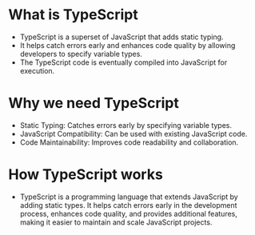 # What is TypeScript 

* TypeScript is a superset of JavaScript that adds static typing. 
* It helps catch errors early and enhances code quality by allowing developers to specify variable types.
* The TypeScript code is eventually compiled into JavaScript for execution.

# Why we need TypeScript
* Static Typing: Catches errors early by specifying variable types.
* JavaScript Compatibility: Can be used with existing JavaScript code.
* Code Maintainability: Improves code readability and collaboration.

# How TypeScript works 

* TypeScript is a programming language that extends JavaScript by adding static types. It helps catch errors early in the development process, enhances code quality, and provides additional features, making it easier to maintain and scale JavaScript projects.